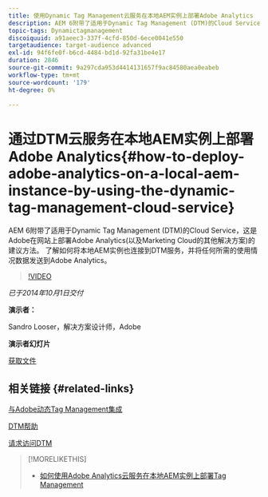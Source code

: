 ```yaml
---
title: 使用Dynamic Tag Management云服务在本地AEM实例上部署Adobe Analytics
description: AEM 6附带了适用于Dynamic Tag Management (DTM)的Cloud Service，这是Adobe在网站上部署Adobe Analytics(以及Marketing Cloud的其他解决方案)的建议方法。 了解如何将本地AEM实例也连接到DTM服务，并将任何所需的使用情况数据发送到Adobe Analytics。
topic-tags: Dynamictagmanagement
discoiquuid: a91aeec3-337f-4cfd-850d-6ece0041e550
targetaudience: target-audience advanced
exl-id: 94f6fe0f-b6cd-4484-bd1d-92fa31be4e17
duration: 2846
source-git-commit: 9a297cda953d4414131657f9ac84580aea0eabeb
workflow-type: tm+mt
source-wordcount: '179'
ht-degree: 0%

---
```


# 通过DTM云服务在本地AEM实例上部署Adobe Analytics{#how-to-deploy-adobe-analytics-on-a-local-aem-instance-by-using-the-dynamic-tag-management-cloud-service}

AEM 6附带了适用于Dynamic Tag Management (DTM)的Cloud Service，这是Adobe在网站上部署Adobe Analytics(以及Marketing Cloud的其他解决方案)的建议方法。 了解如何将本地AEM实例也连接到DTM服务，并将任何所需的使用情况数据发送到Adobe Analytics。

>[!VIDEO](https://video.tv.adobe.com/v/19401/?quality=9)

*已于2014年10月1日交付*

**演示者：**

Sandro Looser，解决方案设计师，Adobe

**演示者幻灯片**

[获取文件](assets/dtm-10-1-2014.pdf)

## 相关链接 {#related-links}

[与Adobe动态Tag Management集成](https://docs.adobe.com/docs/en/aem/6-0/administer/integration/marketing-cloud/dtm.html)

[DTM帮助](https://experienceleague.adobe.com/docs/data-collection.html?lang=en)

[请求访问DTM](https://dtm.adobe.com/request_access)

<!--
[Get back to the Overview](https://helpx.adobe.com/experience-manager/kt/eseminars/gems/aem-index.html)
-->

>[!MORELIKETHIS]
>
>* [如何使用Adobe Analytics云服务在本地AEM实例上部署Tag Management](aem-adobe-analytics-dynamic-tag-management.md)
